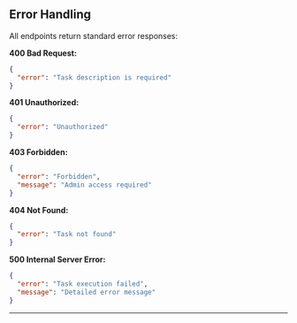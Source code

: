 ## Error Handling

All endpoints return standard error responses:

**400 Bad Request:**

```json
{
  "error": "Task description is required"
}
```

**401 Unauthorized:**

```json
{
  "error": "Unauthorized"
}
```

**403 Forbidden:**

```json
{
  "error": "Forbidden",
  "message": "Admin access required"
}
```

**404 Not Found:**

```json
{
  "error": "Task not found"
}
```

**500 Internal Server Error:**

```json
{
  "error": "Task execution failed",
  "message": "Detailed error message"
}
```

---
